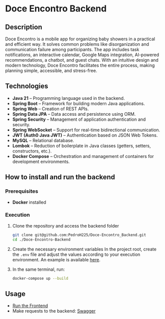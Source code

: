 # Doce Encontro Backend

## Description
Doce Encontro is a mobile app for organizing baby showers in a practical and efficient way. It solves common problems like disorganization and communication failure among participants. The app includes task notifications, an interactive calendar, Google Maps integration, AI-powered recommendations, a chatbot, and guest chats. With an intuitive design and modern technology, Doce Encontro facilitates the entire process, making planning simple, accessible, and stress-free.

## Technologies
- **Java 21** – Programming language used in the backend.
- **Spring Boot** – Framework for building modern Java applications.
- **Spring Web** – Creation of REST APIs.
- **Spring Data JPA** – Data access and persistence using ORM.
- **Spring Security** – Management of application authentication and security.
- **Spring WebSocket** – Support for real-time bidirectional communication.
- **JWT (Auth0 Java JWT)** – Authentication based on JSON Web Tokens.
- **MySQL** – Relational database.
- **Lombok** – Reduction of boilerplate in Java classes (getters, setters, constructors, etc.).
- **Docker Compose** – Orchestration and management of containers for development environments.

## How to install and run the backend

### Prerequisites
- **Docker** installed

### Execution
1. Clone the repository and access the backend folder
    ```bash
    git clone git@github.com:PedroH225/Doce-Encontro_Backend.git
    cd ./Doce-Encontro-Backend
    ```

2. Create the necessary environment variables
In the project root, create the `.env` file and adjust the values according to your execution environment. An example is available [here](https://github.com/PedroH225/Doce-Encontro_Backend/blob/main/.env-example).

3. In the same terminal, run:
    ```bash
    docker-compose up --build 
    ```

## Usage
- [Run the Frontend](https://github.com/DoceEncontro/Frontend)
- Make requests to the backend: [Swagger](http://localhost:8080/swagger-ui/index.html)
